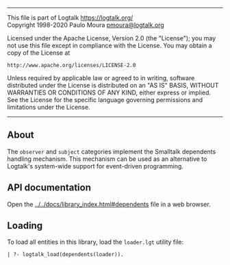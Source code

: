 ________________________________________________________________________

This file is part of Logtalk <https://logtalk.org/>  
Copyright 1998-2020 Paulo Moura <pmoura@logtalk.org>

Licensed under the Apache License, Version 2.0 (the "License");
you may not use this file except in compliance with the License.
You may obtain a copy of the License at

    http://www.apache.org/licenses/LICENSE-2.0

Unless required by applicable law or agreed to in writing, software
distributed under the License is distributed on an "AS IS" BASIS,
WITHOUT WARRANTIES OR CONDITIONS OF ANY KIND, either express or implied.
See the License for the specific language governing permissions and
limitations under the License.
________________________________________________________________________


About
-----

The `observer` and `subject` categories implement the Smalltalk 
dependents handling mechanism. This mechanism can be used as an
alternative to Logtalk's system-wide support for event-driven
programming.


API documentation
-----------------

Open the [../../docs/library_index.html#dependents](../../docs/library_index.html#dependents)
file in a web browser.


Loading
-------

To load all entities in this library, load the `loader.lgt` utility file:

	| ?- logtalk_load(dependents(loader)).
